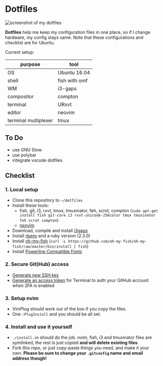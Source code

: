 # Dotfiles
![screenshot of my dotfiles](http://i.imgur.com/dHayGFr.png)

**Dotfiles** help me keep my configuration files in one place, so if I change hardware, my config stays same.
Note that these configurations and checklist are for Ubuntu.

Current setup:

purpose|tool
-----|-----
OS|Ubuntu 16.04
shell|fish with omf
WM|i3-gaps
compositor|compton
terminal|URxvt
editor|neovim
terminal mutliplexer|tmux

## To Do

- use GNU Stow
- use polybar
- integrate vscode dotfiles

## Checklist

### 1. Local setup

- Clone this repository to `~/dotfiles`
- Install these tools:
  - fish, git, i3, rxvt, tmux, tmuxinator, feh, scrot, compton (`sudo apt-get install fish git-core i3 rxvt-unicode-256color tmux tmuxinator feh scrot compton`)
  - [neovim](https://github.com/neovim/neovim/wiki/Installing-Neovim#ubuntu)
- Download, compile and install
  [i3gaps](https://github.com/Airblader/i3/wiki/Compiling-&-Installing)
- Install [rbenv](https://github.com/rbenv/rbenv#installation) and a ruby version (2.3.0)
- Install [oh-my-fish](https://github.com/oh-my-fish/oh-my-fish/) (`curl -L https://github.com/oh-my-fish/oh-my-fish/raw/master/bin/install | fish`)
- Install [Powerline Compatible
  Fonts](https://github.com/powerline/fonts)

### 2. Secure Git(Hub) access

- [Generate new SSH key](https://help.github.com/articles/generating-ssh-keys/)
- [Generate an access token](https://help.github.com/articles/creating-an-access-token-for-command-line-use/) for Terminal to auth your GitHub account when 2FA is enabled

### 3. Setup nvim

- VimPlug should work out of the box if you copy the files.
- One `:PlugInstall` and you should be all set.

### 4. Install and use it yourself

- `./install.sh` should do the job. nvim, fish, i3 and tmuxinator files are symlinked, the rest is just copied **and will delete existing files**.
- Fork this repo, or just copy-paste things you need, and make it your own. **Please be sure to change your `.gitconfig` name and email address though!**
